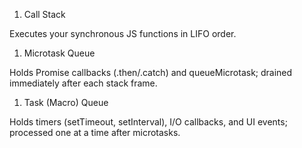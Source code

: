 1. Call Stack

Executes your synchronous JS functions in LIFO order.

1. Microtask Queue

Holds Promise callbacks (.then/.catch) and queueMicrotask; drained immediately after each stack frame.

1. Task (Macro) Queue

Holds timers (setTimeout, setInterval), I/O callbacks, and UI events; processed one at a time after microtasks.